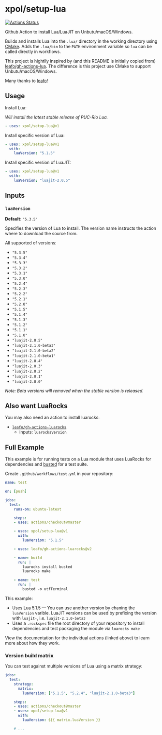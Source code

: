 # xpol/setup-lua

[![Actions Status](https://github.com/xpol/setup-lua/workflows/test/badge.svg)](https://github.com/xpol/setup-lua/actions)

Github Action to install Lua/LuaJIT on Unbutu/macOS/Windows.

Builds and installs Lua into the `.lua/` directory in the working directory using [CMake](https://cmake.org/).
Adds the `.lua/bin` to the `PATH` environment variable so `lua` can be called
directly in workflows.

This project is hightlly inspired by (and this README is initially copied from) [leafo/gh-actions-lua](https://github.com/leafo/gh-actions-lua). The difference is this project use CMake to support Unbutu/macOS/Windows.

Many thanks to [leafo](https://github.com/leafo)!

## Usage

Install Lua:

*Will install the latest stable release of PUC-Rio Lua.*

```yaml
- uses: xpol/setup-lua@v1
```

Install specific version of Lua:

```yaml
- uses: xpol/setup-lua@v1
  with:
    luaVersion: "5.1.5"
```

Install specific version of LuaJIT:

```yaml
- uses: xpol/setup-lua@v1
  with:
    luaVersion: "luajit-2.0.5"
```

## Inputs

### `luaVersion`

**Default**: `"5.3.5"`

Specifies the version of Lua to install. The version name instructs the action
where to download the source from.

All supported of versions:

* `"5.3.5"`
* `"5.3.4"`
* `"5.3.3"`
* `"5.3.2"`
* `"5.3.1"`
* `"5.3.0"`
* `"5.2.4"`
* `"5.2.3"`
* `"5.2.2"`
* `"5.2.1"`
* `"5.2.0"`
* `"5.1.5"`
* `"5.1.4"`
* `"5.1.3"`
* `"5.1.2"`
* `"5.1.1"`
* `"5.1.0"`
* `"luajit-2.0.5"`
* `"luajit-2.1.0-beta3"`
* `"luajit-2.1.0-beta2"`
* `"luajit-2.1.0-beta1"`
* `"luajit-2.0.4"`
* `"luajit-2.0.3"`
* `"luajit-2.0.2"`
* `"luajit-2.0.1"`
* `"luajit-2.0.0"`

*Note: Beta versions will removed when the stable version is released.*

## Also want LuaRocks

You may also need an action to install luarocks:

* [`leafo/gh-actions-luarocks`](https://github.com/leafo/gh-actions-luarocks)
  * inputs: `luarocksVersion`

## Full Example

This example is for running tests on a Lua module that uses LuaRocks for
dependencies and [busted](https://olivinelabs.com/busted/) for a test suite.

Create `.github/workflows/test.yml` in your repository:

```yaml
name: test

on: [push]

jobs:
  test:
    runs-on: ubuntu-latest

    steps:
    - uses: actions/checkout@master

    - uses: xpol/setup-lua@v1
      with:
        luaVersion: "5.1.5"

    - uses: leafo/gh-actions-luarocks@v2

    - name: build
      run: |
        luarocks install busted
        luarocks make

    - name: test
      run: |
        busted -o utfTerminal
```

This example:

* Uses Lua 5.1.5 — You can use another version by chaning the `luaVersion` varible. LuaJIT versions can be used by prefixing the version with `luajit-`, i.e. `luajit-2.1.0-beta3`
* Uses a `.rockspec` file the root directory of your repository to install dependencies and test packaging the module via `luarocks make`

View the documentation for the individual actions (linked above) to learn more about how they work.

### Version build matrix

You can test against multiple versions of Lua using a matrix strategy:

```yaml
jobs:
  test:
    strategy:
      matrix:
        luaVersion: ["5.1.5", "5.2.4", "luajit-2.1.0-beta3"]

    steps:
    - uses: actions/checkout@master
    - uses: xpol/setup-lua@v1
      with:
        luaVersion: ${{ matrix.luaVersion }}

    # ...
```

